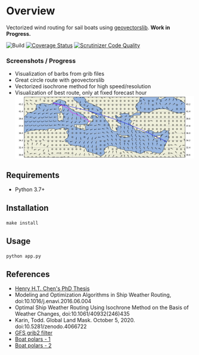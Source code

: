 # Overview

Vectorized wind routing for sail boats using [geovectorslib](https://github.com/omdv/geovectors). **Work in Progress.**

![Build](https://github.com/omdv/wind-router/workflows/Build/badge.svg)
[![Coverage Status](https://img.shields.io/coveralls/omdv/wind-router/master.svg)](https://coveralls.io/r/omdv/wind-router)
[![Scrutinizer Code Quality](https://img.shields.io/scrutinizer/g/omdv/wind-router.svg)](https://scrutinizer-ci.com/g/omdv/wind-router/?branch=master)

### Screenshots / Progress

- Visualization of barbs from grib files
- Great circle route with geovectorslib
- Vectorized isochrone method for high speed/resolution
- Visualization of best route, only at fixed forecast hour
![Pages](https://github.com/omdv/wind-router/blob/master/screenshots/map.png)


## Requirements
* Python 3.7+

## Installation
`make install`

## Usage
`python app.py`

## References
- [Henry H.T. Chen's PhD Thesis](http://resolver.tudelft.nl/uuid:a6112879-4298-40a6-91c7-d9a431a674c7)
- Modeling and Optimization Algorithms in Ship Weather Routing, doi:10.1016/j.enavi.2016.06.004
- Optimal Ship Weather Routing Using Isochrone Method on the Basis of Weather Changes, doi:10.1061/40932(246)435
- Karin, Todd. Global Land Mask. October 5, 2020. doi:10.5281/zenodo.4066722
- [GFS grib2 filter](https://nomads.ncep.noaa.gov/)
- [Boat polars - 1](https://jieter.github.io/orc-data/site/)
- [Boat polars - 2](https://l-36.com/polar_polars.php)